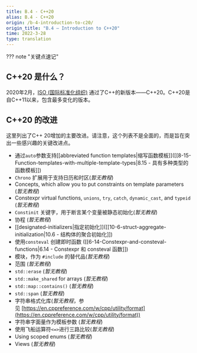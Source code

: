 ```yaml
---
title: B.4 - C++20
alias: B.4 - C++20
origin: /b-4-introduction-to-c20/
origin_title: "B.4 — Introduction to C++20"
time: 2022-3-28
type: translation
---
```



??? note "关键点速记"



## C++20 是什么？

2020年2月，[ISO (国际标准化组织)](https://www.iso.org/home.html) 通过了C++的新版本——C++20。C++20是自C++11以来，包含最多变化的版本。

## C++20 的改进

这里列出了C++ 20增加的主要改进。请注意，这个列表不是全面的，而是旨在突出一些感兴趣的关键改进点。

-  通过`auto`参数支持[[abbreviated function templates|缩写函数模板]]([[8-15-Function-templates-with-multiple-template-types|8.15 - 具有多种类型的函数模板]])
-   `Chrono` 扩展用于支持日历和时区(*暂无教程*)
-   Concepts, which allow you to put constraints on template parameters (*暂无教程*)
-   Constexpr virtual functions, `unions`, `try`, `catch`, `dynamic_cast`, and `typeid` (*暂无教程*)
-   `Constinit` 关键字，用于断言某个变量被静态初始化(*暂无教程*)
-   协程 (*暂无教程*)
-   [[designated-initializers|指定初始化]]([[10-6-struct-aggregate-initialization|10.6 - 结构体的聚合初始化]])
-   使用`consteval` 创建即时函数 ([[6-14-Constexpr-and-consteval-functions|6.14 - Constexpr 和 consteval 函数]])
-   模块，作为 `#include` 的替代品(*暂无教程*)
-   范围 (*暂无教程*)
-   `std::erase` (*暂无教程*)
-   `std::make_shared` for arrays (*暂无教程*)
-   `std::map::contains()` (*暂无教程*)
-   `std::span` (*暂无教程*)
-   字符串格式化库(*暂无教程*，参见 [https://en.cppreference.com/w/cpp/utility/format](https://en.cppreference.com/w/cpp/utility/format))
-   字符串字面量作为模板参数 (*暂无教程*)
-   使用飞船运算符`<=>`进行三路比较(*暂无教程*)
-   Using scoped enums (*暂无教程*)
-   Views (*暂无教程*)
